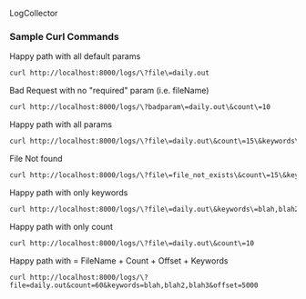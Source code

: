 LogCollector

### Sample Curl Commands

Happy path with all default params
```bash
curl http://localhost:8000/logs/\?file\=daily.out
```

Bad Request with no "required" param (i.e. fileName)
```bash
curl http://localhost:8000/logs/\?badparam\=daily.out\&count\=10
```

Happy path with all params
```bash
curl http://localhost:8000/logs/\?file\=daily.out\&count\=15\&keywords\=blah,blah2,blah3
```

File Not found
```bash
curl http://localhost:8000/logs/\?file\=file_not_exists\&count\=15\&keywords\=blah,blah2,blah3
```

Happy path with only keywords
```bash
curl http://localhost:8000/logs/\?file\=daily.out\&keywords\=blah,blah2,blah3
```

Happy path with only count
```bash
curl http://localhost:8000/logs/\?file\=daily.out\&count\=10
```

Happy path with = FileName + Count + Offset + Keywords
```commandline
curl http://localhost:8000/logs/\?file=daily.out&count=60&keywords=blah,blah2,blah3&offset=5000
```